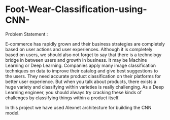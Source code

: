 # Foot-Wear-Classification-using-CNN-

Problem Statement : 

E-commerce has rapidly grown and their business strategies are completely based on user actions and user experiences. Although it is completely based on users, we should also not forget to say that there is a technology bridge in between users and growth in business. It may be Machine Learning or Deep Learning. Companies apply many image classification techniques on data to improve their catalog and give best suggestions to the users. They need accurate product classification on their platforms for better user experience. But when you talk about products, there exists a huge variety and classifying within varieties is really challenging. As a Deep Learning engineer, you should always try cracking these kinds of challenges by classifying things within a product itself.

In this project we have used Alexnet architecture for building the CNN model.

